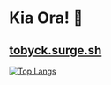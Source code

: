 # Kia Ora! 👋
[tobyck.surge.sh](https://tobyck.surge.sh)
---
[![Top Langs](https://github-readme-stats.vercel.app/api/top-langs/?username=TobyCK&hide_border=true&bg_color=0d1117&text_color=c9d1d9&title_color=#58a6ff&custom_title=Languages)](https://github.com/TobyCK/github-readme-stats)

